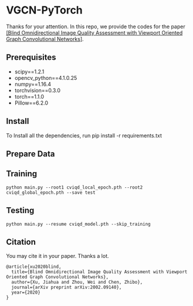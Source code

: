 # VGCN-PyTorch

Thanks for your attention. In this repo, we provide the codes for the paper [[Blind Omnidirectional Image Quality Assessment with Viewport Oriented Graph Convolutional Networks]](https://ieeexplore.ieee.org/document/9163077).

## Prerequisites
+ scipy==1.2.1
+ opencv_python==4.1.0.25
+ numpy==1.16.4
+ torchvision==0.3.0
+ torch==1.1.0
+ Pillow==6.2.0

## Install
To Install all the dependencies, run pip install -r requirements.txt

## Prepare Data


## Training
```
python main.py --root1 cviqd_local_epoch.pth --root2 cviqd_global_epoch.pth --save test
```

## Testing
```
python main.py --resume cviqd_model.pth --skip_training
```

## Citation
You may cite it in your paper. Thanks a lot.

```
@article{xu2020blind,
  title={Blind Omnidirectional Image Quality Assessment with Viewport Oriented Graph Convolutional Networks},
  author={Xu, Jiahua and Zhou, Wei and Chen, Zhibo},
  journal={arXiv preprint arXiv:2002.09140},
  year={2020}
}
```


